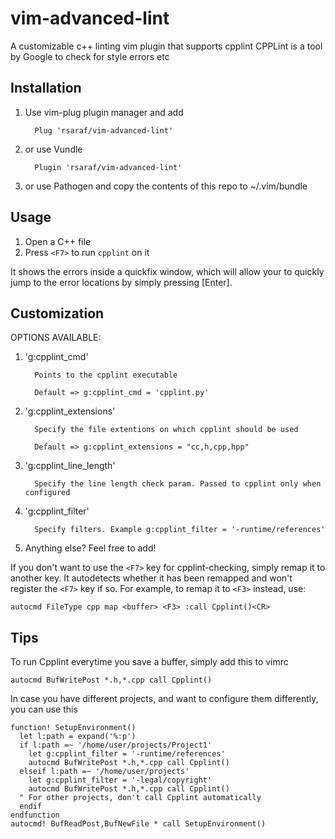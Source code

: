 vim-advanced-lint
================
A customizable c++ linting vim plugin that supports cpplint
CPPLint is a tool by Google to check for style errors etc


Installation
------------
1. Use vim-plug plugin manager and add

         Plug 'rsaraf/vim-advanced-lint'

2. or use Vundle

         Plugin 'rsaraf/vim-advanced-lint'

3. or use Pathogen
   and copy the contents of this repo to ~/.vim/bundle

Usage
-----
1. Open a C++ file
2. Press `<F7>` to run `cpplint` on it

It shows the errors inside a quickfix window, which will allow your to quickly
jump to the error locations by simply pressing [Enter].

Customization
-------------
OPTIONS AVAILABLE:

1. 'g:cpplint_cmd'

         Points to the cpplint executable

         Default => g:cpplint_cmd = 'cpplint.py'

2. 'g:cpplint_extensions'

         Specify the file extentions on which cpplint should be used
   
         Default => g:cpplint_extensions = "cc,h,cpp,hpp"

3. 'g:cpplint_line_length'
     
         Specify the line length check param. Passed to cpplint only when configured

4. 'g:cpplint_filter'

         Specify filters. Example g:cpplint_filter = '-runtime/references'

5. Anything else? Feel free to add!

If you don't want to use the `<F7>` key for cpplint-checking, simply remap it
to another key. It autodetects whether it has been remapped and won't register
the `<F7>` key if so. For example, to remap it to `<F3>` instead, use:

    autocmd FileType cpp map <buffer> <F3> :call Cpplint()<CR>

Tips
----
To run Cpplint everytime you save a buffer, simply add this to vimrc

    autocmd BufWritePost *.h,*.cpp call Cpplint()

In case you have different projects, and want to configure them differently,
you can use this

    function! SetupEnvironment()
      let l:path = expand('%:p')
      if l:path =~ '/home/user/projects/Project1'
        let g:cpplint_filter = '-runtime/references'
        autocmd BufWritePost *.h,*.cpp call Cpplint()
      elseif l:path =~ '/home/user/projects'
        let g:cpplint_filter = '-legal/copyright'
        autocmd BufWritePost *.h,*.cpp call Cpplint()
      " For other projects, don't call Cpplint automatically
      endif
    endfunction
    autocmd! BufReadPost,BufNewFile * call SetupEnvironment()
